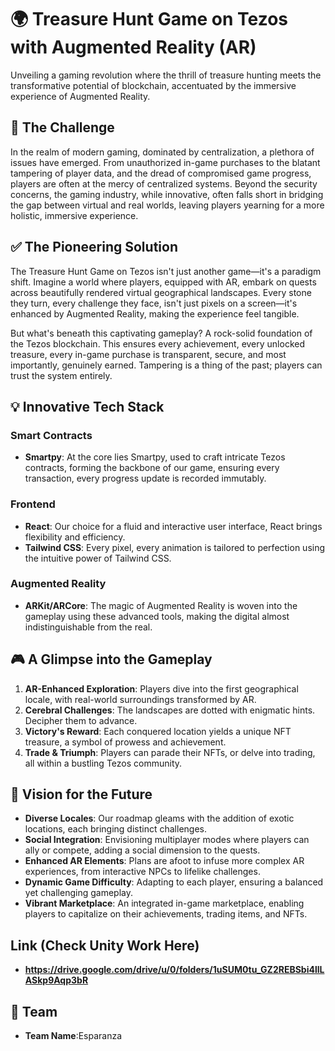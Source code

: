 # 🌍 **Treasure Hunt Game on Tezos with Augmented Reality (AR)**

Unveiling a gaming revolution where the thrill of treasure hunting meets the transformative potential of blockchain, accentuated by the immersive experience of Augmented Reality.

## 🚫 **The Challenge**

In the realm of modern gaming, dominated by centralization, a plethora of issues have emerged. From unauthorized in-game purchases to the blatant tampering of player data, and the dread of compromised game progress, players are often at the mercy of centralized systems. Beyond the security concerns, the gaming industry, while innovative, often falls short in bridging the gap between virtual and real worlds, leaving players yearning for a more holistic, immersive experience.

## ✅ **The Pioneering Solution**

The Treasure Hunt Game on Tezos isn't just another game—it's a paradigm shift. Imagine a world where players, equipped with AR, embark on quests across beautifully rendered virtual geographical landscapes. Every stone they turn, every challenge they face, isn't just pixels on a screen—it's enhanced by Augmented Reality, making the experience feel tangible.

But what's beneath this captivating gameplay? A rock-solid foundation of the Tezos blockchain. This ensures every achievement, every unlocked treasure, every in-game purchase is transparent, secure, and most importantly, genuinely earned. Tampering is a thing of the past; players can trust the system entirely.

## 💡 **Innovative Tech Stack**

### Smart Contracts

- **Smartpy**: At the core lies Smartpy, used to craft intricate Tezos contracts, forming the backbone of our game, ensuring every transaction, every progress update is recorded immutably.

### Frontend

- **React**: Our choice for a fluid and interactive user interface, React brings flexibility and efficiency.
- **Tailwind CSS**: Every pixel, every animation is tailored to perfection using the intuitive power of Tailwind CSS.

### Augmented Reality

- **ARKit/ARCore**: The magic of Augmented Reality is woven into the gameplay using these advanced tools, making the digital almost indistinguishable from the real.

## 🎮 **A Glimpse into the Gameplay**

1. **AR-Enhanced Exploration**: Players dive into the first geographical locale, with real-world surroundings transformed by AR.
2. **Cerebral Challenges**: The landscapes are dotted with enigmatic hints. Decipher them to advance.
3. **Victory's Reward**: Each conquered location yields a unique NFT treasure, a symbol of prowess and achievement.
4. **Trade & Triumph**: Players can parade their NFTs, or delve into trading, all within a bustling Tezos community.

## 🚀 **Vision for the Future**

- **Diverse Locales**: Our roadmap gleams with the addition of exotic locations, each bringing distinct challenges.
- **Social Integration**: Envisioning multiplayer modes where players can ally or compete, adding a social dimension to the quests.
- **Enhanced AR Elements**: Plans are afoot to infuse more complex AR experiences, from interactive NPCs to lifelike challenges.
- **Dynamic Game Difficulty**: Adapting to each player, ensuring a balanced yet challenging gameplay.
- **Vibrant Marketplace**: An integrated in-game marketplace, enabling players to capitalize on their achievements, trading items, and NFTs.

## **Link (Check Unity Work Here)**

- **https://drive.google.com/drive/u/0/folders/1uSUM0tu_GZ2REBSbi4llLASkp9Aqp3bR**

## 👥 **Team**

- **Team Name**:Esparanza
